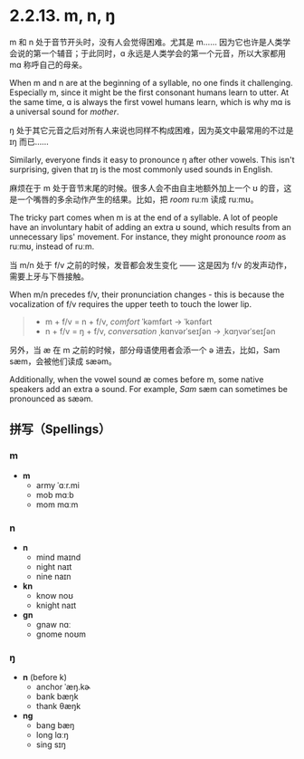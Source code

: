 # 2.2.13. <span class="pho">m</span>, <span class="pho">n</span>, <span class="pho">ŋ</span>

<span class="pho">m</span> 和 <span class="pho">n</span> 处于音节开头时，没有人会觉得困难。尤其是 <span class="pho">m</span>…… 因为它也许是人类学会说的第一个辅音；于此同时，<span class="pho">ɑ</span> 永远是人类学会的第一个元音，所以大家都用 <span class="pho">mɑ</span> 称呼自己的母亲。

When <span class="pho">m</span> and <span class="pho">n</span> are at the beginning of a syllable, no one finds it challenging. Especially <span class="pho">m</span>, since it might be the first consonant humans learn to utter. At the same time, <span class="pho">ɑ</span> is always the first vowel humans learn, which is why <span class="pho">mɑ</span> is a universal sound for *mother*.

<span class="pho">ŋ</span> 处于其它元音之后对所有人来说也同样不构成困难，因为英文中最常用的不过是 <span class="pho">ɪŋ</span>  而已……

Similarly, everyone finds it easy to pronounce <span class="pho">ŋ</span> after other vowels. This isn't surprising, given that <span class="pho">ɪŋ</span> is the most commonly used sounds in English.

麻烦在于 <span class="pho">m</span> 处于音节末尾的时候。很多人会不由自主地额外加上一个 <span class="pho">ʊ</span> 的音，这是一个嘴唇的多余动作产生的结果。比如，把 *room* <span class="pho alt">ruːm</span> 读成 <span class="pho alt">ruːmʊ</span>。

The tricky part comes when <span class="pho">m</span> is at the end of a syllable. A lot of people have an involuntary habit of adding an extra <span class="pho">ʊ</span> sound, which results from an unnecessary lips' movement. For instance, they might pronounce *room* as <span class="pho alt">ruːmʊ</span>, instead of <span class="pho alt">ruːm</span>.

当 <span class="pho">m/n</span> 处于 <span class="pho">f/v</span> 之前的时候，发音都会发生变化 —— 这是因为 <span class="pho">f/v</span> 的发声动作，需要上牙与下唇接触。

When <span class="pho">m/n</span> precedes <span class="pho">f/v</span>, their pronunciation changes - this is because the vocalization of <span class="pho">f/v</span> requires the upper teeth to touch the lower lip.

> * <span class="pho">m + f/v</span> = <span class="pho">n + f/v</span>, *comfort* <span class="pho alt">ˈkəmfərt</span> → <span class="pho alt">ˈkənfərt</span><span class="speak-word-inline" data-audio-us-male="/audios/us/comfort-us-male.mp3" data-audio-us-female="/audios/us/comfort-us-female.mp3"></span>
> * <span class="pho">n + f/v</span> = <span class="pho">ŋ + f/v</span>, *conversation* <span class="pho alt">ˌkɑnvərˈseɪʃən</span> → <span class="pho alt">ˌkɑŋvərˈseɪʃən</span><span class="speak-word-inline" data-audio-us-male="/audios/us/conversation-us-male.mp3" data-audio-us-female="/audios/us/conversation-us-female.mp3"></span>

另外，当 <span class="pho">æ</span> 在 <span class="pho">m</span> 之前的时候，部分母语使用者会添一个 <span class="pho">ə</span> 进去，比如，Sam <span class="pho alt">sæm</span><span class="speak-word-inline" data-audio-us-male="/audios/us/sam-us-male.mp3" data-audio-us-female="/audios/us/sam-us-female.mp3"></span>，会被他们读成 <span class="pho alt">sæəm</span>。

Additionally, when the vowel sound <span class="pho">æ</span> comes before <span class="pho">m</span>, some native speakers add an extra <span class="pho">ə</span> sound. For example, *Sam* <span class="pho alt">sæm</span><span class="speak-word-inline" data-audio-us-male="/audios/us/sam-us-male.mp3" data-audio-us-female="/audios/us/sam-us-female.mp3"></span> can sometimes be pronounced as <span class="pho alt">sæəm</span>.

## 拼写（Spellings）

### <span class="pho">m</span>

* **m**
	- army <span class="pho alt">ˈɑːr.mi</span> <span class="speak-word-inline" data-audio-us-male="/audios/us/army-us-male.mp3" data-audio-us-female="/audios/us/army-us-female.mp3"></span>
 	- mob <span class="pho alt">mɑːb</span> <span class="speak-word-inline" data-audio-us-male="/audios/us/mob-us-male.mp3" data-audio-us-female="/audios/us/mob-us-female.mp3"></span>
 	- mom <span class="pho alt">mɑːm</span> <span class="speak-word-inline" data-audio-us-male="/audios/us/mom-us-male.mp3" data-audio-us-female="/audios/us/mom-us-female.mp3"></span>

### <span class="pho">n</span>

* **n**
	- mind <span class="pho alt">maɪnd</span> <span class="speak-word-inline" data-audio-us-male="/audios/us/mind-us-male.mp3" data-audio-us-female="/audios/us/mind-us-female.mp3"></span>
 	- night <span class="pho alt">naɪt</span> <span class="speak-word-inline" data-audio-us-male="/audios/us/night-us-male.mp3" data-audio-us-female="/audios/us/night-us-female.mp3"></span>
 	- nine <span class="pho alt">naɪn</span> <span class="speak-word-inline" data-audio-us-male="/audios/us/nine-us-male.mp3" data-audio-us-female="/audios/us/nine-us-female.mp3"></span>
* **kn**
	- know <span class="pho alt">noʊ</span> <span class="speak-word-inline" data-audio-us-male="/audios/us/know-us-male.mp3" data-audio-us-female="/audios/us/know-us-female.mp3"></span>
 	- knight <span class="pho alt">naɪt</span> <span class="speak-word-inline" data-audio-us-male="/audios/us/knight-us-male.mp3" data-audio-us-female="/audios/us/knight-us-female.mp3"></span>
* **gn**
	- gnaw <span class="pho alt">nɑː</span> <span class="speak-word-inline" data-audio-us-male="/audios/us/gnaw-us-male.mp3" data-audio-us-female="/audios/us/gnaw-us-female.mp3"></span>
 	- gnome <span class="pho alt">noʊm</span> <span class="speak-word-inline" data-audio-us-male="/audios/us/gnome-us-male.mp3" data-audio-us-female="/audios/us/gnome-us-female.mp3"></span>

### <span class="pho">ŋ</span>

* **n** (before <span class=**pho**>k</span>)
	- anchor <span class="pho alt">ˈæŋ.kɚ</span> <span class="speak-word-inline" data-audio-us-male="/audios/us/anchor-us-male.mp3" data-audio-us-female="/audios/us/anchor-us-female.mp3"></span>
 	- bank <span class="pho alt">bæŋk</span> <span class="speak-word-inline" data-audio-us-male="/audios/us/bank-us-male.mp3" data-audio-us-female="/audios/us/bank-us-female.mp3"></span>
 	- thank <span class="pho alt">θæŋk</span> <span class="speak-word-inline" data-audio-us-male="/audios/us/thank-us-male.mp3" data-audio-us-female="/audios/us/thank-us-female.mp3"></span>
* **ng**
	- bang <span class="pho alt">bæŋ</span> <span class="speak-word-inline" data-audio-us-male="/audios/us/bang-us-male.mp3" data-audio-us-female="/audios/us/bang-us-female.mp3"></span>
 	- long <span class="pho alt">lɑːŋ</span> <span class="speak-word-inline" data-audio-us-male="/audios/us/long-us-male.mp3" data-audio-us-female="/audios/us/long-us-female.mp3"></span>
 	- sing <span class="pho alt">sɪŋ</span> <span class="speak-word-inline" data-audio-us-male="/audios/us/sing-us-male.mp3" data-audio-us-female="/audios/us/sing-us-female.mp3"></span>


